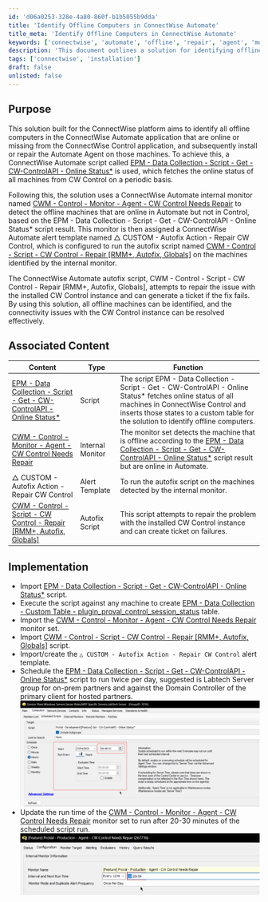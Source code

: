```yaml
---
id: 'd06a0253-328e-4a80-860f-b1b5055b9dda'
title: 'Identify Offline Computers in ConnectWise Automate'
title_meta: 'Identify Offline Computers in ConnectWise Automate'
keywords: ['connectwise', 'automate', 'offline', 'repair', 'agent', 'monitor', 'script']
description: 'This document outlines a solution for identifying offline computers in the ConnectWise Automate application that are online or missing from the ConnectWise Control application, and details the process for installing or repairing the Automate Agent on those machines.'
tags: ['connectwise', 'installation']
draft: false
unlisted: false
---
```

## Purpose

This solution built for the ConnectWise platform aims to identify all offline computers in the ConnectWise Automate application that are online or missing from the ConnectWise Control application, and subsequently install or repair the Automate Agent on those machines. To achieve this, a ConnectWise Automate script called [EPM - Data Collection - Script - Get - CW-ControlAPI - Online Status*](<../cwa/scripts/Get - CW-ControlAPI - Online Status.md>) is used, which fetches the online status of all machines from CW Control on a periodic basis.

Following this, the solution uses a ConnectWise Automate internal monitor named [CWM - Control - Monitor - Agent - CW Control Needs Repair](<../cwa/monitors/Agent - CW Control Needs Repair.md>) to detect the offline machines that are online in Automate but not in Control, based on the EPM - Data Collection - Script - Get - CW-ControlAPI - Online Status* script result. This monitor is then assigned a ConnectWise Automate alert template named △ CUSTOM - Autofix Action - Repair CW Control, which is configured to run the autofix script named [CWM - Control - Script - CW Control - Repair [RMM+, Autofix, Globals]](<../cwa/scripts/ScreenConnect - Repair RMM+, Autofix, Globals.md>) on the machines identified by the internal monitor.

The ConnectWise Automate autofix script, CWM - Control - Script - CW Control - Repair [RMM+, Autofix, Globals], attempts to repair the issue with the installed CW Control instance and can generate a ticket if the fix fails. By using this solution, all offline machines can be identified, and the connectivity issues with the CW Control instance can be resolved effectively.

## Associated Content

| Content                                                                                          | Type            | Function                                                                                                                                                                   |
|--------------------------------------------------------------------------------------------------|-----------------|---------------------------------------------------------------------------------------------------------------------------------------------------------------------------|
| [EPM - Data Collection - Script - Get - CW-ControlAPI - Online Status*](<../cwa/scripts/Get - CW-ControlAPI - Online Status.md>) | Script          | The script EPM - Data Collection - Script - Get - CW-ControlAPI - Online Status* fetches online status of all machines in ConnectWise Control and inserts those states to a custom table for the solution to identify offline computers. |
| [CWM - Control - Monitor - Agent - CW Control Needs Repair](<../cwa/monitors/Agent - CW Control Needs Repair.md>) | Internal Monitor | The monitor set detects the machine that is offline according to the [EPM - Data Collection - Script - Get - CW-ControlAPI - Online Status*](<../cwa/scripts/Get - CW-ControlAPI - Online Status.md>) script result but are online in Automate. |
| △ CUSTOM - Autofix Action - Repair CW Control                                                   | Alert Template   | To run the autofix script on the machines detected by the internal monitor.                                                                                             |
| [CWM - Control - Script - CW Control - Repair [RMM+, Autofix, Globals]](<../cwa/scripts/ScreenConnect - Repair RMM+, Autofix, Globals.md>) | Autofix Script   | This script attempts to repair the problem with the installed CW Control instance and can create ticket on failures.                                                      |

## Implementation

- Import [EPM - Data Collection - Script - Get - CW-ControlAPI - Online Status*](<../cwa/scripts/Get - CW-ControlAPI - Online Status.md>) script.
- Execute the script against any machine to create [EPM - Data Collection - Custom Table - plugin_proval_control_session_status](<../cwa/tables/plugin_proval_control_session_status.md>) table.
- Import the [CWM - Control - Monitor - Agent - CW Control Needs Repair](<../cwa/monitors/Agent - CW Control Needs Repair.md>) monitor set.
- Import [CWM - Control - Script - CW Control - Repair [RMM+, Autofix, Globals]](<../cwa/scripts/ScreenConnect - Repair RMM+, Autofix, Globals.md>) script.
- Import/create the `△ CUSTOM - Autofix Action - Repair CW Control` alert template.
- Schedule the [EPM - Data Collection - Script - Get - CW-ControlAPI - Online Status*](<../cwa/scripts/Get - CW-ControlAPI - Online Status.md>) script to run twice per day, suggested is Labtech Server group for on-prem partners and against the Domain Controller of the primary client for hosted partners.  
  ![Schedule](../../static/img/Repair---CW-Control-Client/image_1.png)  
- Update the run time of the [CWM - Control - Monitor - Agent - CW Control Needs Repair](<../cwa/monitors/Agent - CW Control Needs Repair.md>) monitor set to run after 20-30 minutes of the scheduled script run.  
  ![Update Run Time](../../static/img/Repair---CW-Control-Client/image_2.png)  












